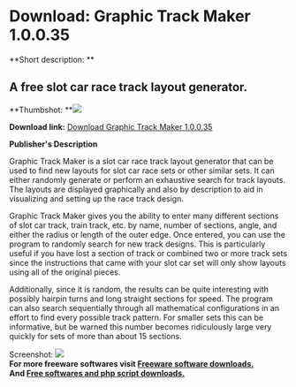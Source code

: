 # Download: Graphic Track Maker 1.0.0.35

**Short description: **

## A free slot car race track layout generator.

  
**Thumbshot: **![](http://www.freewarefiles.com/screenshot/graphictrackmkr_md.jpg)   
  
**Download link:** [Download Graphic Track Maker 1.0.0.35](http://freesoftwares.boysofts.com/Graphic-Track-Maker_program_96967.html)  
  

**Publisher's Description**  
  

Graphic Track Maker is a slot car race track layout generator that can be used
to find new layouts for slot car race sets or other similar sets. It can
either randomly generate or perform an exhaustive search for track layouts.
The layouts are displayed graphically and also by description to aid in
visualizing and setting up the race track design.

Graphic Track Maker gives you the ability to enter many different sections of
slot car track, train track, etc. by name, number of sections, angle, and
either the radius or length of the outer edge. Once entered, you can use the
program to randomly search for new track designs. This is particularly useful
if you have lost a section of track or combined two or more track sets since
the instructions that came with your slot car set will only show layouts using
all of the original pieces.

Additionally, since it is random, the results can be quite interesting with
possibly hairpin turns and long straight sections for speed. The program can
also search sequentially through all mathematical configurations in an effort
to find every possible track pattern. For smaller sets this can be
informative, but be warned this number becomes ridiculously large very quickly
for sets of more than about 15 sections.

  
  
Screenshot: ![](http://www.freewarefiles.com/screenshot/graphictrackmkr.jpg)  
**For more freeware softwares visit [Freeware software downloads.](http://freesoftwares.boysofts.com/)**   
**And [Free softwares and php script downloads.](http://www.boysofts.com/)**

